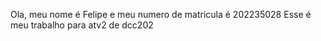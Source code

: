 Ola, meu nome é Felipe e meu numero de matricula é 202235028
Esse é meu trabalho para atv2 de dcc202